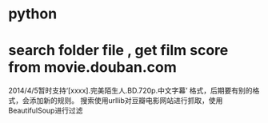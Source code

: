 # python
search folder file , get film score from movie.douban.com 
======================================================
2014/4/5暂时支持‘[xxxx].完美陌生人.BD.720p.中文字幕’ 格式，后期要有别的格式，会添加新的规则。
搜索使用urllib对豆瓣电影网站进行抓取，使用BeautifulSoup进行过滤
